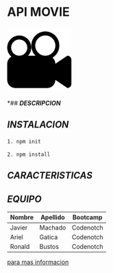 # **API MOVIE**

<p align="left"> <img src="movie.png" width="150"/>  </p>

 *## **_DESCRIPCION_**

## **_INSTALACION_**

```
1. npm init
```
```
2. npm install
```

## **_CARACTERISTICAS_**

## **_EQUIPO_**


| Nombre | Apellido | Bootcamp
| --- | --- | --- |
| Javier | Machado | Codenotch
| Ariel | Gatica | Codenotch
| Ronald | Bustos |  Codenotch

[para mas informacion](https://www.codenotch.com/)
